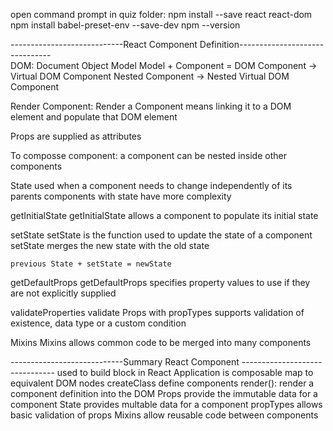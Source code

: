 open command prompt in quiz folder:
	npm install --save react react-dom
	npm install babel-preset-env --save-dev
	npm --version

----------------------------React Component Definition-------------------------------	
DOM: Document Object Model
	Model + Component = DOM
	Component -> Virtual DOM Component
	Nested Component -> Nested Virtual DOM Component
	
Render Component:
	Render a Component means linking it to a DOM element and populate that DOM element

Props are supplied as attributes
	
To composse component:
	a component can be nested inside other components

State
	used when a component needs to change independently of its parents
	components with state have more complexity

getInitialState
	getInitialState allows a component to populate its initial state
	
setState
	setState is the function used to update the state of a component
	setState merges the new state with the old state
	
	previous State + setState = newState

getDefaultProps
	getDefaultProps specifies property values to use if they are not explicitly supplied
	
validateProperties
	validate Props with propTypes
	supports validation of existence, data type or a custom condition
	
Mixins
	Mixins allows common code to be merged into many components
	
----------------------------Summary React Component -------------------------------
	used to build block in React Application
	is composable
	map to equivalent DOM nodes
	createClass define components
	render(): render a component definition into the DOM
	Props provide the immutable data for a component
	State provides multable data for a component
	propTypes allows basic validation of props
	Mixins allow reusable code between components
	
	
	
